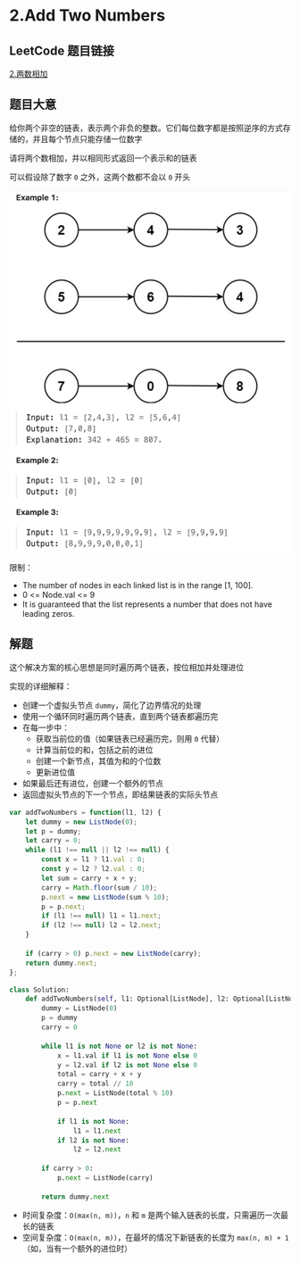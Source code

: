 # 2.Add Two Numbers

## LeetCode 题目链接

[2.两数相加](https://leetcode.cn/problems/add-two-numbers/)

## 题目大意

给你两个非空的链表，表示两个非负的整数。它们每位数字都是按照逆序的方式存储的，并且每个节点只能存储一位数字

请将两个数相加，并以相同形式返回一个表示和的链表

可以假设除了数字 `0` 之外，这两个数都不会以 `0` 开头

![alt text](images/example2.png)

限制：
- The number of nodes in each linked list is in the range [1, 100].
- 0 <= Node.val <= 9
- It is guaranteed that the list represents a number that does not have leading zeros.

## 解题

这个解决方案的核心思想是同时遍历两个链表，按位相加并处理进位

实现的详细解释：
- 创建一个虚拟头节点 `dummy`，简化了边界情况的处理
- 使用一个循环同时遍历两个链表，直到两个链表都遍历完
- 在每一步中：
  - 获取当前位的值（如果链表已经遍历完，则用 `0` 代替）
  - 计算当前位的和，包括之前的进位
  - 创建一个新节点，其值为和的个位数
  - 更新进位值
- 如果最后还有进位，创建一个额外的节点
- 返回虚拟头节点的下一个节点，即结果链表的实际头节点

```js
var addTwoNumbers = function(l1, l2) {
    let dummy = new ListNode(0);
    let p = dummy;
    let carry = 0;
    while (l1 !== null || l2 !== null) {
        const x = l1 ? l1.val : 0;
        const y = l2 ? l2.val : 0;
        let sum = carry + x + y;
        carry = Math.floor(sum / 10);
        p.next = new ListNode(sum % 10);
        p = p.next;
        if (l1 !== null) l1 = l1.next;
        if (l2 !== null) l2 = l2.next;
    }

    if (carry > 0) p.next = new ListNode(carry);
    return dummy.next;
};
```
```python
class Solution:
    def addTwoNumbers(self, l1: Optional[ListNode], l2: Optional[ListNode]) -> Optional[ListNode]:
        dummy = ListNode(0)
        p = dummy
        carry = 0

        while l1 is not None or l2 is not None:
            x = l1.val if l1 is not None else 0
            y = l2.val if l2 is not None else 0
            total = carry + x + y
            carry = total // 10
            p.next = ListNode(total % 10)
            p = p.next

            if l1 is not None:
                l1 = l1.next
            if l2 is not None:
                l2 = l2.next
        
        if carry > 0:
            p.next = ListNode(carry)
        
        return dummy.next
```

- 时间复杂度：`O(max(n, m))`，`n` 和 `m` 是两个输入链表的长度，只需遍历一次最长的链表
- 空间复杂度：`O(max(n, m))`，在最坏的情况下新链表的长度为 `max(n, m) + 1`（如，当有一个额外的进位时）